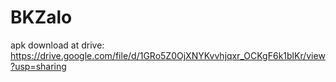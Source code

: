 # BKZalo
apk download at drive: https://drive.google.com/file/d/1GRo5Z0OjXNYKvvhjqxr_OCKgF6k1blKr/view?usp=sharing
